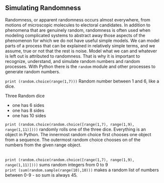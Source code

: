 ## Simulating Randomness

Randomness, or apparent randomness occurs almost everywhere, from motions of microscopic molecules to electoral candidates.  In addition to phenomena that are genuinely random, randomness is often used when modeling complicated systems to abstract away those aspects of the phenomenon for which we do not have useful simple models. We can model parts of a process that can be explained in relatively simple terms, and we assume, true or not that the rest is noise. Model what we can and whatever is left out is attributed to randomness.  That is why it is important to recognize, understand, and simulate random numbers and random processes. With Python there is the
`random` module and other processes to generate random numbers. <br/>

`print (random.choice(range(1,7)))`
Random number between 1 and 6, like a dice.
<br/>

Three Random dice
* one has 6 sides
* one has 8 sides
* one has 10 sides

`print (random.choice(random.choice([range(1,7), range(1,9), range(1,11)])))`
randomly rolls one of the three dice. Everything is an object in Python. The innermost random choice first chooses one object from a sequence. The outermost random choice chooses on of the numbers from the given range object.
<br/><br/><br/>
`print (random.choice(random.choice([range(1,7), range(1,9), range(1,11)])))`
sums random integers from 0 to 9 <br/>
`print (sum(random.sample(range(10),10)))` makes a random list of numbers between 0-9 - so sum is always 45.  <br/><br/>
